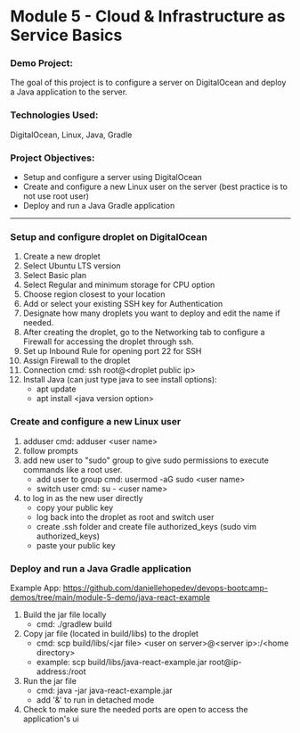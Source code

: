# Module 5 - Cloud & Infrastructure as Service Basics

### Demo Project:
The goal of this project is to configure a server on DigitalOcean and deploy a Java application to the server.

### Technologies Used:
DigitalOcean, Linux, Java, Gradle

### Project Objectives:
- Setup and configure a server using DigitalOcean
- Create and configure a new Linux user on the server (best practice is to not use root user)
- Deploy and run a Java Gradle application
---
### Setup and configure droplet on DigitalOcean
1. Create a new droplet
2. Select Ubuntu LTS version
3. Select Basic plan
4. Select Regular and minimum storage for CPU option
5. Choose region closest to your location
6. Add or select your existing SSH key for Authentication
7. Designate how many droplets you want to deploy and edit the name if needed.
8. After creating the droplet, go to the Networking tab to configure a Firewall for accessing the droplet through ssh.
9. Set up Inbound Rule for opening port 22 for SSH
10. Assign Firewall to the droplet
11. Connection cmd: ssh root@\<droplet public ip>
12. Install Java (can just type java to see install options):
    - apt update
    - apt install \<java version option>

### Create and configure a new Linux user
1. adduser cmd: adduser \<user name>
2. follow prompts
3. add new user to "sudo" group to give sudo permissions to execute commands like a root user.
    - add user to group cmd: usermod -aG sudo \<user name>
    - switch user cmd: su - \<user name>
4. to log in as the new user directly
    - copy your public key
    - log back into the droplet as root and switch user
    - create .ssh folder and create file authorized_keys (sudo vim authorized_keys)
    - paste your public key

### Deploy and run a Java Gradle application
Example App: https://github.com/daniellehopedev/devops-bootcamp-demos/tree/main/module-5-demo/java-react-example
1. Build the jar file locally
    - cmd: ./gradlew build
2. Copy jar file (located in build/libs) to the droplet
    - cmd: scp build/libs/\<jar file> \<user on server>@\<server ip>:/\<home directory>
    - example: scp build/libs/java-react-example.jar root@ip-address:/root
3. Run the jar file
    - cmd: java -jar java-react-example.jar
    - add '&' to run in detached mode
4. Check to make sure the needed ports are open to access the application's ui